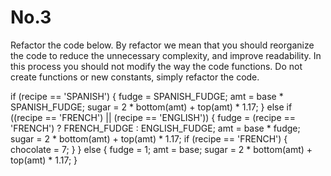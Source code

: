 # No.3
Refactor the code below. By refactor we mean that you should reorganize the code to reduce the unnecessary complexity, and improve readability.  In this process you should not modify the way the code functions. Do not create functions or new constants, simply refactor the code.
 
if (recipe == 'SPANISH') {
   fudge = SPANISH_FUDGE;
   amt = base * SPANISH_FUDGE;
   sugar = 2 * bottom(amt) + top(amt) * 1.17;
} else if ((recipe == 'FRENCH') || (recipe == 'ENGLISH')) {
   fudge = (recipe == 'FRENCH') ? FRENCH_FUDGE : ENGLISH_FUDGE;
   amt = base * fudge;
   sugar = 2 * bottom(amt) + top(amt) * 1.17;
   if (recipe == 'FRENCH') {
       chocolate = 7;
   }
} else {
   fudge = 1;
   amt = base;
   sugar = 2 * bottom(amt) + top(amt) * 1.17;
}